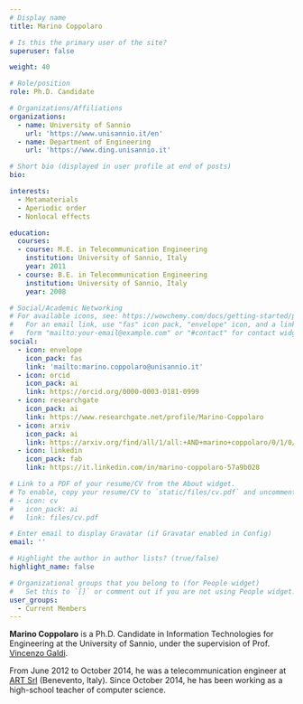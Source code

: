 ```yaml
---
# Display name
title: Marino Coppolaro

# Is this the primary user of the site?
superuser: false

weight: 40

# Role/position
role: Ph.D. Candidate

# Organizations/Affiliations
organizations:
  - name: University of Sannio
    url: 'https://www.unisannio.it/en'
  - name: Department of Engineering
    url: 'https://www.ding.unisannio.it'

# Short bio (displayed in user profile at end of posts)
bio:

interests:
  - Metamaterials
  - Aperiodic order
  - Nonlocal effects

education:
  courses:
  - course: M.E. in Telecommunication Engineering
    institution: University of Sannio, Italy
    year: 2011
  - course: B.E. in Telecommunication Engineering
    institution: University of Sannio, Italy
    year: 2008

# Social/Academic Networking
# For available icons, see: https://wowchemy.com/docs/getting-started/page-builder/#icons
#   For an email link, use "fas" icon pack, "envelope" icon, and a link in the
#   form "mailto:your-email@example.com" or "#contact" for contact widget.
social:
  - icon: envelope
    icon_pack: fas
    link: 'mailto:marino.coppolaro@unisannio.it'
  - icon: orcid
    icon_pack: ai
    link: https://orcid.org/0000-0003-0181-0999
  - icon: researchgate
    icon_pack: ai
    link: https://www.researchgate.net/profile/Marino-Coppolaro
  - icon: arxiv
    icon_pack: ai
    link: https://arxiv.org/find/all/1/all:+AND+marino+coppolaro/0/1/0/all/0/1
  - icon: linkedin
    icon_pack: fab
    link: https://it.linkedin.com/in/marino-coppolaro-57a9b028

# Link to a PDF of your resume/CV from the About widget.
# To enable, copy your resume/CV to `static/files/cv.pdf` and uncomment the lines below.
# - icon: cv
#   icon_pack: ai
#   link: files/cv.pdf

# Enter email to display Gravatar (if Gravatar enabled in Config)
email: ''

# Highlight the author in author lists? (true/false)
highlight_name: false

# Organizational groups that you belong to (for People widget)
#   Set this to `[]` or comment out if you are not using People widget.
user_groups:
  - Current Members
---
```


**Marino Coppolaro** is a Ph.D. Candidate in Information Technologies for Engineering at the University of Sannio, under the supervision of Prof. [Vincenzo Galdi](/author/vincenzo-galdi).

From June 2012 to October 2014, he was a telecommunication engineer
at [ART Srl](https://www.artgroup-spa.com) (Benevento, Italy).
Since October 2014, he has been working as a high-school teacher of computer science.

